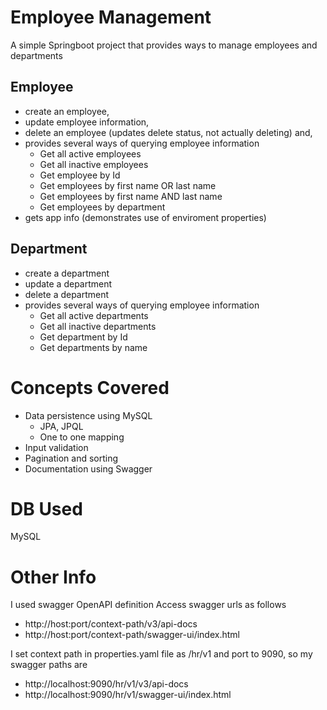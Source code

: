 # Employee Management
A simple Springboot project that provides ways to manage employees and departments
## Employee
- create an employee,
- update employee information,
- delete an employee (updates delete status, not actually deleting) and,
- provides several ways of querying employee information
  - Get all active employees
  - Get all inactive employees
  - Get employee by Id
  - Get employees by first name OR last name
  - Get employees by first name AND last name
  - Get employees by department
- gets app info (demonstrates use of enviroment properties)

## Department
- create a department
- update a department
- delete a department
- provides several ways of querying employee information
  - Get all active departments
  - Get all inactive departments
  - Get department by Id
  - Get departments by name

# Concepts Covered
- Data persistence using MySQL
  - JPA, JPQL
  - One to one mapping
- Input validation
- Pagination and sorting
- Documentation using Swagger

# DB Used
MySQL

# Other Info
I used swagger OpenAPI definition
Access swagger urls as follows
- http://host:port/context-path/v3/api-docs
- http://host:port/context-path/swagger-ui/index.html

I set context path in properties.yaml file as /hr/v1 and port to 9090, so my swagger paths are 
- http://localhost:9090/hr/v1/v3/api-docs
- http://localhost:9090/hr/v1/swagger-ui/index.html
